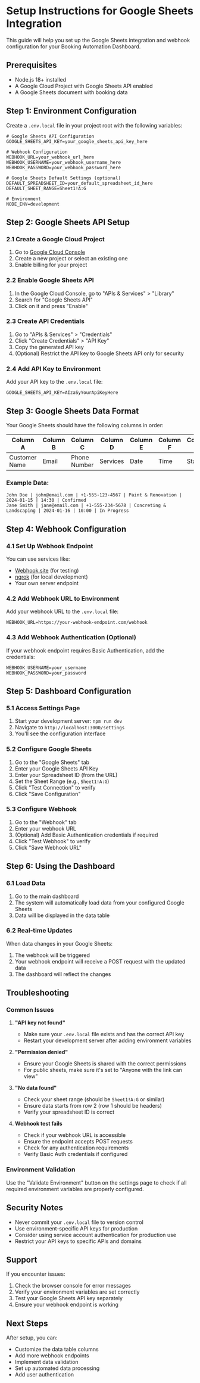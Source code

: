 # Setup Instructions for Google Sheets Integration

This guide will help you set up the Google Sheets integration and webhook configuration for your Booking Automation Dashboard.

## Prerequisites

- Node.js 18+ installed
- A Google Cloud Project with Google Sheets API enabled
- A Google Sheets document with booking data

## Step 1: Environment Configuration

Create a `.env.local` file in your project root with the following variables:

```env
# Google Sheets API Configuration
GOOGLE_SHEETS_API_KEY=your_google_sheets_api_key_here

# Webhook Configuration
WEBHOOK_URL=your_webhook_url_here
WEBHOOK_USERNAME=your_webhook_username_here
WEBHOOK_PASSWORD=your_webhook_password_here

# Google Sheets Default Settings (optional)
DEFAULT_SPREADSHEET_ID=your_default_spreadsheet_id_here
DEFAULT_SHEET_RANGE=Sheet1!A:G

# Environment
NODE_ENV=development
```

## Step 2: Google Sheets API Setup

### 2.1 Create a Google Cloud Project

1. Go to [Google Cloud Console](https://console.cloud.google.com/)
2. Create a new project or select an existing one
3. Enable billing for your project

### 2.2 Enable Google Sheets API

1. In the Google Cloud Console, go to "APIs & Services" > "Library"
2. Search for "Google Sheets API"
3. Click on it and press "Enable"

### 2.3 Create API Credentials

1. Go to "APIs & Services" > "Credentials"
2. Click "Create Credentials" > "API Key"
3. Copy the generated API key
4. (Optional) Restrict the API key to Google Sheets API only for security

### 2.4 Add API Key to Environment

Add your API key to the `.env.local` file:

```env
GOOGLE_SHEETS_API_KEY=AIzaSyYourApiKeyHere
```

## Step 3: Google Sheets Data Format

Your Google Sheets should have the following columns in order:

| Column A | Column B | Column C | Column D | Column E | Column F | Column G |
|----------|----------|----------|----------|----------|----------|----------|
| Customer Name | Email | Phone Number | Services | Date | Time | Status |

### Example Data:
```
John Doe | john@email.com | +1-555-123-4567 | Paint & Renovation | 2024-01-15 | 14:30 | Confirmed
Jane Smith | jane@email.com | +1-555-234-5678 | Concreting & Landscaping | 2024-01-16 | 10:00 | In Progress
```

## Step 4: Webhook Configuration

### 4.1 Set Up Webhook Endpoint

You can use services like:
- [Webhook.site](https://webhook.site/) (for testing)
- [ngrok](https://ngrok.com/) (for local development)
- Your own server endpoint

### 4.2 Add Webhook URL to Environment

Add your webhook URL to the `.env.local` file:

```env
WEBHOOK_URL=https://your-webhook-endpoint.com/webhook
```

### 4.3 Add Webhook Authentication (Optional)

If your webhook endpoint requires Basic Authentication, add the credentials:

```env
WEBHOOK_USERNAME=your_username
WEBHOOK_PASSWORD=your_password
```

## Step 5: Dashboard Configuration

### 5.1 Access Settings Page

1. Start your development server: `npm run dev`
2. Navigate to `http://localhost:3000/settings`
3. You'll see the configuration interface

### 5.2 Configure Google Sheets

1. Go to the "Google Sheets" tab
2. Enter your Google Sheets API Key
3. Enter your Spreadsheet ID (from the URL)
4. Set the Sheet Range (e.g., `Sheet1!A:G`)
5. Click "Test Connection" to verify
6. Click "Save Configuration"

### 5.3 Configure Webhook

1. Go to the "Webhook" tab
2. Enter your webhook URL
3. (Optional) Add Basic Authentication credentials if required
4. Click "Test Webhook" to verify
5. Click "Save Webhook URL"

## Step 6: Using the Dashboard

### 6.1 Load Data

1. Go to the main dashboard
2. The system will automatically load data from your configured Google Sheets
3. Data will be displayed in the data table

### 6.2 Real-time Updates

When data changes in your Google Sheets:
1. The webhook will be triggered
2. Your webhook endpoint will receive a POST request with the updated data
3. The dashboard will reflect the changes

## Troubleshooting

### Common Issues

1. **"API key not found"**
   - Make sure your `.env.local` file exists and has the correct API key
   - Restart your development server after adding environment variables

2. **"Permission denied"**
   - Ensure your Google Sheets is shared with the correct permissions
   - For public sheets, make sure it's set to "Anyone with the link can view"

3. **"No data found"**
   - Check your sheet range (should be `Sheet1!A:G` or similar)
   - Ensure data starts from row 2 (row 1 should be headers)
   - Verify your spreadsheet ID is correct

4. **Webhook test fails**
   - Check if your webhook URL is accessible
   - Ensure the endpoint accepts POST requests
   - Check for any authentication requirements
   - Verify Basic Auth credentials if configured

### Environment Validation

Use the "Validate Environment" button on the settings page to check if all required environment variables are properly configured.

## Security Notes

- Never commit your `.env.local` file to version control
- Use environment-specific API keys for production
- Consider using service account authentication for production use
- Restrict your API keys to specific APIs and domains

## Support

If you encounter issues:
1. Check the browser console for error messages
2. Verify your environment variables are set correctly
3. Test your Google Sheets API key separately
4. Ensure your webhook endpoint is working

## Next Steps

After setup, you can:
- Customize the data table columns
- Add more webhook endpoints
- Implement data validation
- Set up automated data processing
- Add user authentication 
